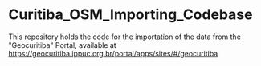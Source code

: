 # Curitiba_OSM_Importing_Codebase
This repository holds the code for the importation of the data from the "Geocuritiba" Portal, available at https://geocuritiba.ippuc.org.br/portal/apps/sites/#/geocuritiba
